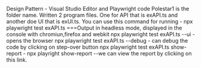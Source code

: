 Design Pattern - Visual Studio Editor and Playwright code
Polestar1 is the folder name. Written 2 program files. One for API that is exAPI.ts and another doe UI that is exUI.ts.
You can use this command for running - npx playwright test exAPI.ts ===Output in headless mode, displayed in the console with chromiun,firefox and webkit
                                       npx playwright test exAPI.ts  --ui        - opens the browser
                                       npx playwright test exAPI.ts  --debug     - can debug the code by clicking on step-over button
                                      npx playwright test exAPI.ts   show-report - npx playright show-report --we can view the report by clicking on this link.
                                      
